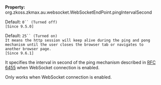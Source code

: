 **Property:**
org.zkoss.zkmax.au.websocket.WebSocketEndPoint.pingIntervalSecond

Default:  `0`` (Turned off)`  
`[Since 9.5.0]`

Default:  `25`` (Turned on)`  
`It means the http session will keep alive during the ping and pong mechanism until the user closes the browser tab or navigates to another browser page.`  
`[Since 9.6.1]`

It specifies the interval in second of the ping mechanism described in
[RFC 6455](https://tools.ietf.org/html/rfc6455#section-5.5.2) when
WebSocket connection is enabled.

Only works when WebSocket connection is enabled.
